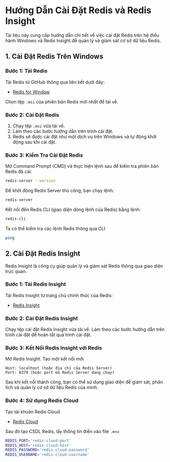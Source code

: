 # Hướng Dẫn Cài Đặt Redis và Redis Insight

Tài liệu này cung cấp hướng dẫn chi tiết về việc cài đặt Redis trên hệ điều hành Windows và Redis Insight để quản lý và giám sát cơ sở dữ liệu Redis.

## 1. Cài Đặt Redis Trên Windows

### Bước 1: Tải Redis

Tải Redis từ GitHub thông qua liên kết dưới đây:

- [Redis for Window](https://github.com/tporadowski/redis/releases)

Chọn tệp `.msi` của phiên bản Redis mới nhất để tải về.

### Bước 2: Cài Đặt Redis

1. Chạy tệp `.msi` vừa tải về.
2. Làm theo các bước hướng dẫn trên trình cài đặt.
3. Redis sẽ được cài đặt như một dịch vụ trên Windows và tự động khởi động sau khi cài đặt.

### Bước 3: Kiểm Tra Cài Đặt Redis

Mở Command Prompt (CMD) và thực hiện lệnh sau để kiểm tra phiên bản Redis đã cài:

```bash
redis-server --version
```

Để khởi động Redis Server thủ công, bạn chạy lệnh:

```bash
redis-server
```
Kết nối đến Redis CLI (giao diện dòng lệnh của Redis) bằng lệnh:

```bash
redis-cli
```
Ta có thể kiểm tra các lệnh Redis thông qua CLI

```bash
ping
```

## 2. Cài Đặt Redis Insight
Redis Insight là công cụ giúp quản lý và giám sát Redis thông qua giao diện trực quan.

### Bước 1: Tải Redis Insight
Tải Redis Insight từ trang chủ chính thức của Redis:

- [Redis Insight](https://redis.io/insight/)

### Bước 2: Cài Đặt Redis Insight

Chạy tệp cài đặt Redis Insight vừa tải về.
Làm theo các bước hướng dẫn trên trình cài đặt để hoàn tất quá trình cài đặt.

### Bước 3: Kết Nối Redis Insight với Redis

Mở Redis Insight.
Tạo một kết nối mới

    Host: localhost (hoặc địa chỉ của Redis Server)
    Port: 6379 (hoặc port mà Redis Server đang chạy)

Sau khi kết nối thành công, bạn có thể sử dụng giao diện để giám sát, phân tích và quản lý cơ sở dữ liệu Redis của mình.

### Bước 4: Sử dụng Redis Cloud

Tạo tài khoản Redis Cloud

- [Redis Cloud](https://redis.io/try-free/)


Sau đó tạo CSDL Redis, lấy thông tin điền vào file `.env`

```bash
REDIS_PORT='redis-cloud-port'
REDIS_HOST='redis-cloud-host'
REDIS_PASSWORD='redis-cloud-password'
REDIS_USERNAME='redis-cloud-username'
```


